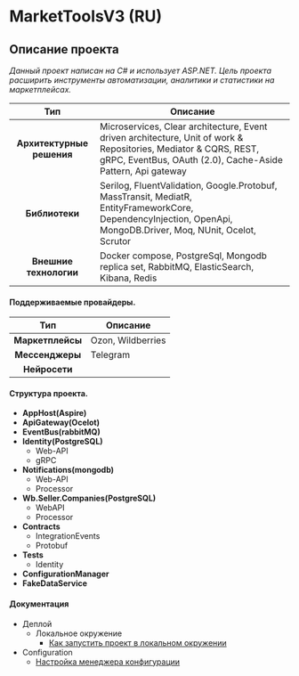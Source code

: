 # MarketToolsV3 (RU)

## Описание проекта

*Данный проект написан на C# и использует ASP.NET.  Цель проекта расширить инструменты автоматизации, аналитики и статистики на маркетплейсах.*

| Тип  | Описание | 
|:---------:| ----------- |
| **Архитектурные решения**    | Microservices, Clear architecture, Event driven architecture, Unit of work & Repositories, Mediator & CQRS, REST, gRPC, EventBus, OAuth (2.0), Cache-Aside Pattern, Api gateway |
| **Библиотеки**    | Serilog, FluentValidation, Google.Protobuf, MassTransit, MediatR, EntityFrameworkCore, DependencyInjection, OpenApi, MongoDB.Driver, Moq, NUnit, Ocelot, Scrutor |
| **Внешние технологии**    | Docker compose, PostgreSql, Mongodb replica set, RabbitMQ, ElasticSearch, Kibana, Redis |

#### Поддерживаемые провайдеры.

| Тип  | Описание | 
|:---------:| ----------- |
| **Маркетплейсы**    | Ozon, Wildberries |
| **Мессенджеры**    | Telegram |
| **Нейросети**    |  |

#### Структура проекта.

* **AppHost(Aspire)**
* **ApiGateway(Ocelot)**
* **EventBus(rabbitMQ)**
* **Identity(PostgreSQL)**
    - Web-API
    - gRPC
* **Notifications(mongodb)**
    - Web-API
    - Processor
* **Wb.Seller.Companies(PostgreSQL)**
    - WebAPI
    - Processor
* **Contracts**
    - IntegrationEvents
    - Protobuf
* **Tests**
    - Identity
* **ConfigurationManager**
* **FakeDataService**

#### Документация
* Деплой
  * Локальное окружение
    * [Как запустить проект в локальном окружении](Deploy/Local/readme.md)
* Configuration
  * [ Настройка менеджера конфигурации ](src/MarketToolsV3.ConfigurationManager/readme.md)
